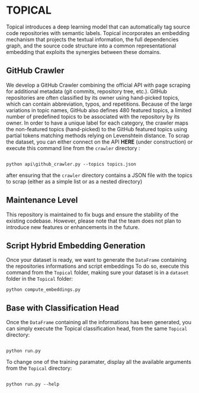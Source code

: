 # TOPICAL 

Topical introduces a deep learning model that can automatically tag source code repositories with semantic labels. Topical incorporates an embedding mechanism that projects the textual information, the full dependencies graph, and the source code structure into a common representational embedding that exploits the synergies between these domains. 

## GitHub Crawler
We develop a GitHub Crawler combining the official API with page scraping for additional metadata (git commits, repository tree, etc.). GitHub repositories are often classified by its owner using hand-picked topics, which can contain abbreviation, typos, and repetitions. Because of the large variations in topic names, GitHub also defines 480 featured topics, a limited number of predefined topics to be associated with the repository by its owner. In order to have a unique label for each category, the crawler maps the non-featured topics (hand-picked) to the GitHub featured topics using partial tokens matching methods relying on Levenshtein distance.
To scrap the dataset, you can either connect on the API **HERE** (under construction) or execute this command line from the `crawler` directory : 
<html>
<code>
python api\github_crawler.py --topics topics.json</code>
</html>

after ensuring that the `crawler` directory contains a JSON file with the topics to scrap (either as a simple list or as a nested directory)

## Maintenance Level
This repository is maintained to fix bugs and ensure the stability of the existing codebase. However, please note that the team does not plan to introduce new features or enhancements in the future.


## Script Hybrid Embedding Generation

Once your dataset is ready, we want to generate the `DataFrame` containing the repositories informations and script embeddings
To do so, execute this command from the `Topical` folder, making sure your dataset is in a `dataset` folder in the `Topical` folder:
<html><code>python compute_embeddings.py
</code>
</html>

## Base with Classification Head

Once the `DataFrame` containing all the informations has been generated, you can simply execute the Topical classification head, from the same `Topical` directory:
<html>
<code>
python run.py
</code>
</html>

To change one of the training paramater, display all the available arguments from the `Topical` directory:
<html>
<code>
python run.py --help
</code>
</html>
